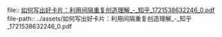 file:: [如何写出好卡片：利用间隔重复创造理解_-_知乎_1721538632246_0.pdf](../assets/如何写出好卡片：利用间隔重复创造理解_-_知乎_1721538632246_0.pdf)
file-path:: ../assets/如何写出好卡片：利用间隔重复创造理解_-_知乎_1721538632246_0.pdf
